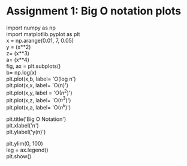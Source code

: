 
# Assignment 1: Big O notation plots

import numpy as np</br>
import matplotlib.pyplot as plt</br>
x = np.arange(0.01, 7, 0.05)</br>
y = (x\*\*2)</br>
z= (x\*\*3)</br>
a= (x\*\*4)</br>
fig, ax = plt.subplots()</br>
b= np.log(x)</br>
plt.plot(x,b, label= 'O(log n')</br>
plt.plot(x,x, label= 'O(n)')</br>
plt.plot(x,y, label = 'O($n^2$)')</br>
plt.plot(x,z, label= 'O($n^3$)')</br>
plt.plot(x,a, label= 'O($n^k$)')</br>

plt.title('Big O Notation')</br>
plt.xlabel('n')</br>
plt.ylabel('y(n)')</br>

plt.ylim(0, 100)</br>
leg = ax.legend()</br>
plt.show()
